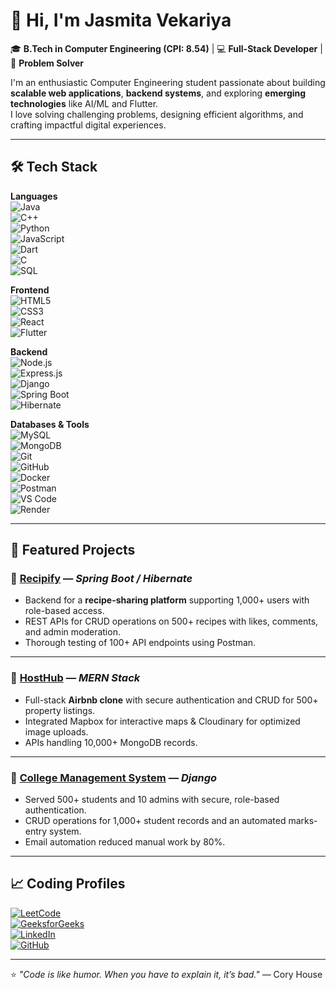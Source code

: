 # 👋 Hi, I'm Jasmita Vekariya

🎓 **B.Tech in Computer Engineering (CPI: 8.54)** | 💻 **Full-Stack Developer** | 🚀 **Problem Solver**  

I'm an enthusiastic Computer Engineering student passionate about building **scalable web applications**, **backend systems**, and exploring **emerging technologies** like AI/ML and Flutter.  
I love solving challenging problems, designing efficient algorithms, and crafting impactful digital experiences.  

---

## 🛠 Tech Stack  

**Languages**  
![Java](https://img.shields.io/badge/Java-%23ED8B00.svg?style=for-the-badge&logo=openjdk&logoColor=white)  
![C++](https://img.shields.io/badge/C++-%2300599C.svg?style=for-the-badge&logo=c%2B%2B&logoColor=white)  
![Python](https://img.shields.io/badge/Python-%233776AB.svg?style=for-the-badge&logo=python&logoColor=white)  
![JavaScript](https://img.shields.io/badge/JavaScript-%23F7DF1E.svg?style=for-the-badge&logo=javascript&logoColor=black)  
![Dart](https://img.shields.io/badge/Dart-%230175C2.svg?style=for-the-badge&logo=dart&logoColor=white)  
![C](https://img.shields.io/badge/C-%2300599C.svg?style=for-the-badge&logo=c&logoColor=white)  
![SQL](https://img.shields.io/badge/SQL-%23025E8C.svg?style=for-the-badge&logo=sqlite&logoColor=white)  

**Frontend**  
![HTML5](https://img.shields.io/badge/HTML5-%23E34F26.svg?style=for-the-badge&logo=html5&logoColor=white)  
![CSS3](https://img.shields.io/badge/CSS3-%231572B6.svg?style=for-the-badge&logo=css3&logoColor=white)  
![React](https://img.shields.io/badge/React-%2361DAFB.svg?style=for-the-badge&logo=react&logoColor=black)  
![Flutter](https://img.shields.io/badge/Flutter-%2302569B.svg?style=for-the-badge&logo=flutter&logoColor=white)  

**Backend**  
![Node.js](https://img.shields.io/badge/Node.js-%23339933.svg?style=for-the-badge&logo=node.js&logoColor=white)  
![Express.js](https://img.shields.io/badge/Express.js-%23000000.svg?style=for-the-badge&logo=express&logoColor=white)  
![Django](https://img.shields.io/badge/Django-%23092E20.svg?style=for-the-badge&logo=django&logoColor=white)  
![Spring Boot](https://img.shields.io/badge/Spring%20Boot-%236DB33F.svg?style=for-the-badge&logo=springboot&logoColor=white)  
![Hibernate](https://img.shields.io/badge/Hibernate-%23596C6C.svg?style=for-the-badge&logo=hibernate&logoColor=white)  

**Databases & Tools**  
![MySQL](https://img.shields.io/badge/MySQL-%234479A1.svg?style=for-the-badge&logo=mysql&logoColor=white)  
![MongoDB](https://img.shields.io/badge/MongoDB-%2347A248.svg?style=for-the-badge&logo=mongodb&logoColor=white)  
![Git](https://img.shields.io/badge/Git-%23F05032.svg?style=for-the-badge&logo=git&logoColor=white)  
![GitHub](https://img.shields.io/badge/GitHub-%23181717.svg?style=for-the-badge&logo=github&logoColor=white)  
![Docker](https://img.shields.io/badge/Docker-%232496ED.svg?style=for-the-badge&logo=docker&logoColor=white)  
![Postman](https://img.shields.io/badge/Postman-%23FF6C37.svg?style=for-the-badge&logo=postman&logoColor=white)  
![VS Code](https://img.shields.io/badge/VS%20Code-%23007ACC.svg?style=for-the-badge&logo=visualstudiocode&logoColor=white)  
![Render](https://img.shields.io/badge/Render-%230046E2.svg?style=for-the-badge&logo=render&logoColor=white)  

---

## 🚀 Featured Projects  

### 📌 [Recipify](https://github.com/JasmitaVekariya/Recipify) — *Spring Boot / Hibernate*  
- Backend for a **recipe-sharing platform** supporting 1,000+ users with role-based access.  
- REST APIs for CRUD operations on 500+ recipes with likes, comments, and admin moderation.  
- Thorough testing of 100+ API endpoints using Postman.  

---

### 📌 [HostHub](https://github.com/JasmitaVekariya/Project-HostHub) — *MERN Stack*  
- Full-stack **Airbnb clone** with secure authentication and CRUD for 500+ property listings.  
- Integrated Mapbox for interactive maps & Cloudinary for optimized image uploads.  
- APIs handling 10,000+ MongoDB records.  

---

### 📌 [College Management System](https://github.com/JasmitaVekariya/django-project-college-management-system) — *Django*  
- Served 500+ students and 10 admins with secure, role-based authentication.  
- CRUD operations for 1,000+ student records and an automated marks-entry system.  
- Email automation reduced manual work by 80%.  

---

## 📈 Coding Profiles  

[![LeetCode](https://img.shields.io/badge/LeetCode-%23FFA116.svg?style=for-the-badge&logo=leetcode&logoColor=black)](https://leetcode.com/u/jasmitaVekariya/)  
[![GeeksforGeeks](https://img.shields.io/badge/GeeksforGeeks-%230F9D58.svg?style=for-the-badge&logo=geeksforgeeks&logoColor=white)](https://auth.geeksforgeeks.org/user/)  
[![LinkedIn](https://img.shields.io/badge/LinkedIn-%230A66C2.svg?style=for-the-badge&logo=linkedin&logoColor=white)](http://www.linkedin.com/in/jasmita-vekariya-b55aa128b)  
[![GitHub](https://img.shields.io/badge/GitHub-%23181717.svg?style=for-the-badge&logo=github&logoColor=white)](https://github.com/JasmitaVekariya)  

---

⭐ *"Code is like humor. When you have to explain it, it’s bad."* — Cory House  
